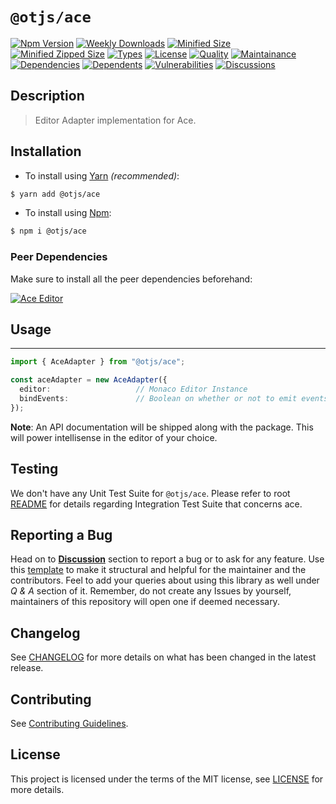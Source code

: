 # `@otjs/ace`

[![Npm Version](https://img.shields.io/npm/v/@otjs/ace)](https://www.npmjs.com/package/@otjs/ace)
[![Weekly Downloads](https://img.shields.io/npm/dw/@otjs/ace)](https://www.npmjs.com/package/@otjs/ace)
[![Minified Size](https://img.shields.io/bundlephobia/min/@otjs/ace)](https://www.npmjs.com/package/@otjs/ace)
[![Minified Zipped Size](https://img.shields.io/bundlephobia/minzip/@otjs/ace)](https://www.npmjs.com/package/@otjs/ace)
[![Types](https://img.shields.io/npm/types/@otjs/ace)](https://www.npmjs.com/package/@otjs/ace)
[![License](https://img.shields.io/npm/l/@otjs/ace)](https://github.com/Progyan1997/Operational-Transformation/blob/main/packages/monaco/LICENSE)
[![Quality](https://img.shields.io/npms-io/quality-score/@otjs/ace)](https://www.npmjs.com/package/@otjs/ace)
[![Maintainance](https://img.shields.io/npms-io/maintenance-score/@otjs/ace)](https://www.npmjs.com/package/@otjs/ace)
[![Dependencies](https://img.shields.io/librariesio/release/npm/@otjs/ace)](https://www.npmjs.com/package/@otjs/ace)
[![Dependents](https://img.shields.io/librariesio/dependents/npm/@otjs/ace)](https://www.npmjs.com/package/@otjs/ace)
[![Vulnerabilities](https://img.shields.io/snyk/vulnerabilities/npm/@otjs/ace)](https://github.com/Progyan1997/Operational-Transformation/blob/main/.github/SECURITY.md)
[![Discussions](https://img.shields.io/github/discussions/Progyan1997/Operational-Transformation)](https://github.com/Progyan1997/Operational-Transformation/discussions)

## Description

> Editor Adapter implementation for Ace.

## Installation

- To install using [Yarn](https://yarnpkg.com) _(recommended)_:

```sh
$ yarn add @otjs/ace
```

- To install using [Npm](https://www.npmjs.com):

```sh
$ npm i @otjs/ace
```

### Peer Dependencies

Make sure to install all the peer dependencies beforehand:

[![Ace Editor](https://img.shields.io/npm/dependency-version/@otjs/firebase-ace/dev/@types/ace?label=ace)](https://ace.c9.io)

## Usage

---

```ts
import { AceAdapter } from "@otjs/ace";

const aceAdapter = new AceAdapter({
  editor:                   // Monaco Editor Instance
  bindEvents:               // Boolean on whether or not to emit events from Adapter (optional)
});
```

**Note**: An API documentation will be shipped along with the package. This will power intellisense in the editor of your choice.

## Testing

We don't have any Unit Test Suite for `@otjs/ace`. Please refer to root [README](https://github.com/Progyan1997/Operational-Transformation/blob/main/README.md) for details regarding Integration Test Suite that concerns ace.

## Reporting a Bug

Head on to [**Discussion**](https://github.com/Progyan1997/Operational-Transformation/discussions) section to report a bug or to ask for any feature. Use this [template](https://github.com/Progyan1997/Operational-Transformation/discussions/30) to make it structural and helpful for the maintainer and the contributors. Feel to add your queries about using this library as well under _Q & A_ section of it. Remember, do not create any Issues by yourself, maintainers of this repository will open one if deemed necessary.

## Changelog

See [CHANGELOG](https://github.com/Progyan1997/Operational-Transformation/blob/main/CHANGELOG.md) for more details on what has been changed in the latest release.

## Contributing

See [Contributing Guidelines](https://github.com/Progyan1997/Operational-Transformation/blob/main/.github/CONTRIBUTING.md).

## License

This project is licensed under the terms of the MIT license, see [LICENSE](https://github.com/Progyan1997/Operational-Transformation/blob/main/packages/monaco/LICENSE) for more details.
